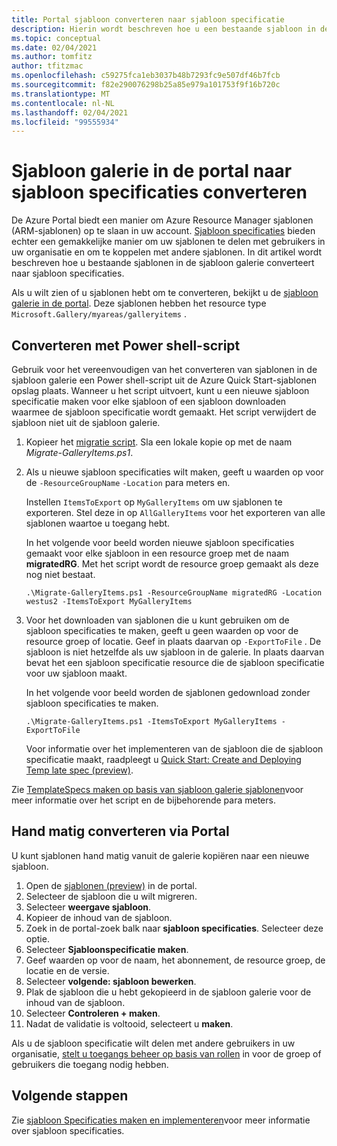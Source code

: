 ```yaml
---
title: Portal sjabloon converteren naar sjabloon specificatie
description: Hierin wordt beschreven hoe u een bestaande sjabloon in de Azure Portal galerie converteert naar een sjabloon versie.
ms.topic: conceptual
ms.date: 02/04/2021
ms.author: tomfitz
author: tfitzmac
ms.openlocfilehash: c59275fca1eb3037b48b7293fc9e507df46b7fcb
ms.sourcegitcommit: f82e290076298b25a85e979a101753f9f16b720c
ms.translationtype: MT
ms.contentlocale: nl-NL
ms.lasthandoff: 02/04/2021
ms.locfileid: "99555934"
---
```

# <a name="convert-template-gallery-in-portal-to-template-specs"></a>Sjabloon galerie in de portal naar sjabloon specificaties converteren

De Azure Portal biedt een manier om Azure Resource Manager sjablonen (ARM-sjablonen) op te slaan in uw account. [Sjabloon specificaties](template-specs.md) bieden echter een gemakkelijke manier om uw sjablonen te delen met gebruikers in uw organisatie en om te koppelen met andere sjablonen. In dit artikel wordt beschreven hoe u bestaande sjablonen in de sjabloon galerie converteert naar sjabloon specificaties.

Als u wilt zien of u sjablonen hebt om te converteren, bekijkt u de [sjabloon galerie in de portal](https://portal.azure.com/#blade/HubsExtension/BrowseResourceBlade/resourceType/Microsoft.Gallery%2Fmyareas%2Fgalleryitems). Deze sjablonen hebben het resource type `Microsoft.Gallery/myareas/galleryitems` .

## <a name="convert-with-powershell-script"></a>Converteren met Power shell-script

Gebruik voor het vereenvoudigen van het converteren van sjablonen in de sjabloon galerie een Power shell-script uit de Azure Quick Start-sjablonen opslag plaats. Wanneer u het script uitvoert, kunt u een nieuwe sjabloon specificatie maken voor elke sjabloon of een sjabloon downloaden waarmee de sjabloon specificatie wordt gemaakt. Het script verwijdert de sjabloon niet uit de sjabloon galerie.

1. Kopieer het [migratie script](https://github.com/Azure/azure-quickstart-templates/blob/master/201-templatespec-migrate-create/Migrate-GalleryItems.ps1). Sla een lokale kopie op met de naam *Migrate-GalleryItems.ps1*.
1. Als u nieuwe sjabloon specificaties wilt maken, geeft u waarden op voor de `-ResourceGroupName` `-Location` para meters en. 

   Instellen `ItemsToExport` op `MyGalleryItems` om uw sjablonen te exporteren. Stel deze in op `AllGalleryItems` voor het exporteren van alle sjablonen waartoe u toegang hebt.

   In het volgende voor beeld worden nieuwe sjabloon specificaties gemaakt voor elke sjabloon in een resource groep met de naam **migratedRG**. Met het script wordt de resource groep gemaakt als deze nog niet bestaat.

   ```azurepowershell
   .\Migrate-GalleryItems.ps1 -ResourceGroupName migratedRG -Location westus2 -ItemsToExport MyGalleryItems
   ```

1. Voor het downloaden van sjablonen die u kunt gebruiken om de sjabloon specificaties te maken, geeft u geen waarden op voor de resource groep of locatie. Geef in plaats daarvan op `-ExportToFile` . De sjabloon is niet hetzelfde als uw sjabloon in de galerie. In plaats daarvan bevat het een sjabloon specificatie resource die de sjabloon specificatie voor uw sjabloon maakt.

   In het volgende voor beeld worden de sjablonen gedownload zonder sjabloon specificaties te maken.

   ```azurepowershell
   .\Migrate-GalleryItems.ps1 -ItemsToExport MyGalleryItems -ExportToFile
   ```

   Voor informatie over het implementeren van de sjabloon die de sjabloon specificatie maakt, raadpleegt u [Quick Start: Create and Deploying Temp late spec (preview)](quickstart-create-template-specs.md).

Zie [TemplateSpecs maken op basis van sjabloon galerie sjablonen](https://github.com/Azure/azure-quickstart-templates/tree/master/201-templatespec-migrate-create)voor meer informatie over het script en de bijbehorende para meters.

## <a name="manually-convert-through-portal"></a>Hand matig converteren via Portal

U kunt sjablonen hand matig vanuit de galerie kopiëren naar een nieuwe sjabloon.

1. Open de [sjablonen (preview)](https://portal.azure.com/#blade/HubsExtension/BrowseResourceBlade/resourceType/Microsoft.Gallery%2Fmyareas%2Fgalleryitems) in de portal.
1. Selecteer de sjabloon die u wilt migreren.
1. Selecteer **weergave sjabloon**.
1. Kopieer de inhoud van de sjabloon.
1. Zoek in de portal-zoek balk naar **sjabloon specificaties**. Selecteer deze optie.
1. Selecteer **Sjabloonspecificatie maken**.
1. Geef waarden op voor de naam, het abonnement, de resource groep, de locatie en de versie.
1. Selecteer **volgende: sjabloon bewerken**.
1. Plak de sjabloon die u hebt gekopieerd in de sjabloon galerie voor de inhoud van de sjabloon.
1. Selecteer **Controleren + maken**.
1. Nadat de validatie is voltooid, selecteert u **maken**.

Als u de sjabloon specificatie wilt delen met andere gebruikers in uw organisatie, [stelt u toegangs beheer op basis van rollen](../../role-based-access-control/tutorial-role-assignments-group-powershell.md) in voor de groep of gebruikers die toegang nodig hebben.

## <a name="next-steps"></a>Volgende stappen

Zie [sjabloon Specificaties maken en implementeren](template-specs.md)voor meer informatie over sjabloon specificaties.
